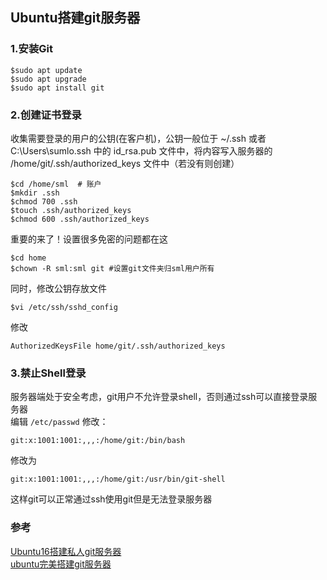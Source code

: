 ## Ubuntu搭建git服务器

### 1.安装Git
```
$sudo apt update
$sudo apt upgrade
$sudo apt install git
```
### 2.创建证书登录
收集需要登录的用户的公钥(在客户机)，公钥一般位于 ~/.ssh 或者 C:\Users\sumlo\.ssh 中的 id_rsa.pub 文件中，将内容写入服务器的 /home/git/.ssh/authorized_keys 文件中（若没有则创建）  
```
$cd /home/sml  # 账户
$mkdir .ssh
$chmod 700 .ssh
$touch .ssh/authorized_keys
$chmod 600 .ssh/authorized_keys
```

重要的来了！设置很多免密的问题都在这
```
$cd home
$chown -R sml:sml git #设置git文件夹归sml用户所有   
```
同时，修改公钥存放文件
```
$vi /etc/ssh/sshd_config
```
修改
```
AuthorizedKeysFile home/git/.ssh/authorized_keys  
```

### 3.禁止Shell登录
服务器端处于安全考虑，git用户不允许登录shell，否则通过ssh可以直接登录服务器  
编辑 `/etc/passwd` 修改：
```
git:x:1001:1001:,,,:/home/git:/bin/bash     
```
修改为
```
git:x:1001:1001:,,,:/home/git:/usr/bin/git-shell 
```
这样git可以正常通过ssh使用git但是无法登录服务器




### 参考
[Ubuntu16搭建私人git服务器](https://blog.csdn.net/u011050582/article/details/78768408)  
[ubuntu完美搭建git服务器](https://blog.csdn.net/Liuqz2009/article/details/78396625)  




